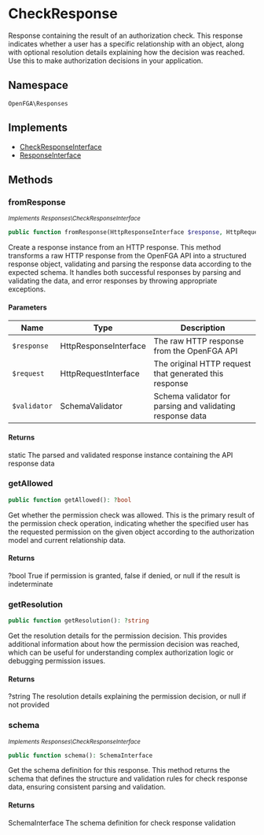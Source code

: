 # CheckResponse

Response containing the result of an authorization check. This response indicates whether a user has a specific relationship with an object, along with optional resolution details explaining how the decision was reached. Use this to make authorization decisions in your application.

## Namespace
`OpenFGA\Responses`

## Implements
* [CheckResponseInterface](CheckResponseInterface.md)
* [ResponseInterface](ResponseInterface.md)



## Methods
### fromResponse

*<small>Implements Responses\CheckResponseInterface</small>*  

```php
public function fromResponse(HttpResponseInterface $response, HttpRequestInterface $request, SchemaValidator $validator): static
```

Create a response instance from an HTTP response. This method transforms a raw HTTP response from the OpenFGA API into a structured response object, validating and parsing the response data according to the expected schema. It handles both successful responses by parsing and validating the data, and error responses by throwing appropriate exceptions.

#### Parameters
| Name | Type | Description |
|------|------|-------------|
| `$response` | HttpResponseInterface | The raw HTTP response from the OpenFGA API |
| `$request` | HttpRequestInterface | The original HTTP request that generated this response |
| `$validator` | SchemaValidator | Schema validator for parsing and validating response data |

#### Returns
static
 The parsed and validated response instance containing the API response data

### getAllowed


```php
public function getAllowed(): ?bool
```

Get whether the permission check was allowed. This is the primary result of the permission check operation, indicating whether the specified user has the requested permission on the given object according to the authorization model and current relationship data.


#### Returns
?bool
 True if permission is granted, false if denied, or null if the result is indeterminate

### getResolution


```php
public function getResolution(): ?string
```

Get the resolution details for the permission decision. This provides additional information about how the permission decision was reached, which can be useful for understanding complex authorization logic or debugging permission issues.


#### Returns
?string
 The resolution details explaining the permission decision, or null if not provided

### schema

*<small>Implements Responses\CheckResponseInterface</small>*  

```php
public function schema(): SchemaInterface
```

Get the schema definition for this response. This method returns the schema that defines the structure and validation rules for check response data, ensuring consistent parsing and validation.


#### Returns
SchemaInterface
 The schema definition for check response validation

